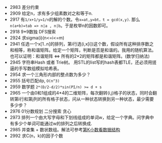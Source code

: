 * 2983 差分约束
* 2909 给定n，求有多少组素数对之和等于n.
* 2917 有`1/x+1/y=1/n`的解的个数。令`x=at,y=bt，t = gcd(x,y)`. 那么`n(a+b)=tab => n|a , n|b`。于是枚举n的因数即可。
* 2918 9*9数独 DFS搜索
* 2924 求sigma(i)(n<=i<=m)
* 2941 任选一个x[1..n]的排列，第i行选(i,x[i])这个数，假设所有这种排序数之和相等，称和谐矩阵。给定一个矩阵，判断是否是和谐的。我用的随机算法。也可以证明：和谐矩阵 <=> 所有的2*2的矩阵都是和谐矩阵。(数学归纳法)
* 2945 字符串Hash 或者 Trie树。 用STL的list写的hash表都TLE，还必须用搓逼的手写数组模拟哈希表。
* 2954 求一个三角形内部的整点数为多少？
* 2955 括号匹配dp, `O(n^3)`
* 2959 数学题 `2*(D/2-d/2)*sin(PI/n) >= d + s`
* 2965 一个由0和1组成的4*4的二维矩阵，每次翻转(i,j)格子的状态，同时会翻转第i行和第j列的所有格子状态，问从一种状态转换到另一种状态，最少需要多少步？
* 2976 01分数规划 二分搜索 贪心
* 2973 排列一个由大写字母和下划线组成的单词w，给定一个字典。问字典中有多少个单词可能通过w的排列之后转换成.
* 2985 并查集 + 数状数组。解法可参考[第K小数看数据结构](http://openinx.github.io/2014/03/02/the-k-the-number-in-algorithm/)
* 2992 求C(n，k)的因子个数
